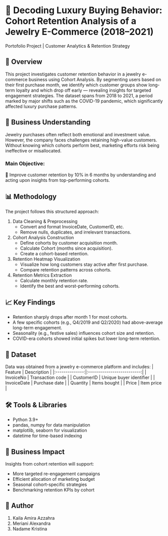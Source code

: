 # 💎 Decoding Luxury Buying Behavior: Cohort Retention Analysis of a Jewelry E-Commerce (2018–2021)
Portofolio Project | Customer Analytics & Retention Strategy

## 📌 Overview
This project investigates customer retention behavior in a jewelry e-commerce business using Cohort Analysis. By segmenting users based on their first purchase month, we identify which customer groups show long-term loyalty and which drop off early — revealing insights for targeted engagement strategies.
The dataset spans from 2018 to 2021, a period marked by major shifts such as the COVID-19 pandemic, which significantly affected luxury purchase patterns.

## 🧠 Business Understanding
Jewelry purchases often reflect both emotional and investment value. However, the company faces challenges retaining high-value customers. Without knowing which cohorts perform best, marketing efforts risk being ineffective or misallocated.

### Main Objective: 
🎯 Improve customer retention by 10% in 6 months by understanding and acting upon insights from top-performing cohorts.

## 📊 Methodology
The project follows this structured approach:
1. Data Cleaning & Preprocessing
    * Convert and format InvoiceDate, CustomerID, etc.
    * Remove nulls, duplicates, and irrelevant transactions.
2. Cohort Analysis Construction
    * Define cohorts by customer acquisition month.
    * Calculate Cohort (months since acquisition).
    * Create a cohort-based retention.
3. Retention Heatmap Visualization
    * Visualize how long customers stay active after first purchase.
    * Compare retention patterns across cohorts.
4. Retention Metrics Extraction
    * Calculate monthly retention rate.
    * Identify the best and worst-performing cohorts.

## 📈 Key Findings
* Retention sharply drops after month 1 for most cohorts.
* A few specific cohorts (e.g., Q4/2019 and Q2/2020) had above-average long-term engagement.
* Seasonality (e.g., festive sales) influences cohort size and retention.
* COVID-era cohorts showed initial spikes but lower long-term retention.

## 📂 Dataset
Data was obtained from a jewelry e-commerce platform and includes:
|   Feature |      Description      |
|:--------------:|:--------------------------:|
|   InvoiceNo    |   Transaction code         |
|   CustomerID   |   Unique buyer identifier  |
|   InvoiceDate  |   Purchase date            |
|   Quantity     |   Items bought             |
|   Price        |   Item price               |

## 🛠️ Tools & Libraries
* Python 3.9+
* pandas, numpy for data manipulation
* matplotlib, seaborn for visualization
* datetime for time-based indexing


## 📌 Business Impact
Insights from cohort retention will support:
* More targeted re-engagement campaigns
* Efficient allocation of marketing budget
* Seasonal cohort-specific strategies
* Benchmarking retention KPIs by cohort

## 👤 Author
1. Kaila Amira Azzahra
2. Meriani Alexandra
3. Nadame Kristina
